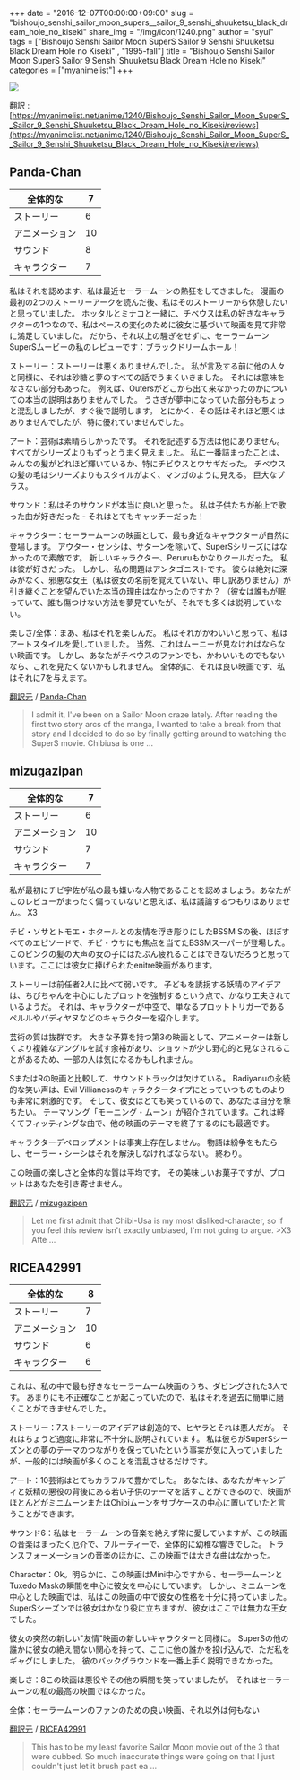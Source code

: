 +++
date = "2016-12-07T00:00:00+09:00"
slug = "bishoujo_senshi_sailor_moon_supers__sailor_9_senshi_shuuketsu_black_dream_hole_no_kiseki"
share_img = "/img/icon/1240.png"
author = "syui"
tags = ["Bishoujo Senshi Sailor Moon SuperS Sailor 9 Senshi Shuuketsu Black Dream Hole no Kiseki" , "1995-fall"]
title = "Bishoujo Senshi Sailor Moon SuperS Sailor 9 Senshi Shuuketsu Black Dream Hole no Kiseki"
categories = ["myanimelist"]
+++

![](https://myanimelist.cdn-dena.com/images/anime/7/17831.jpg)


<!--more-->

翻訳 : [https://myanimelist.net/anime/1240/Bishoujo_Senshi_Sailor_Moon_SuperS__Sailor_9_Senshi_Shuuketsu_Black_Dream_Hole_no_Kiseki/reviews](https://myanimelist.net/anime/1240/Bishoujo_Senshi_Sailor_Moon_SuperS__Sailor_9_Senshi_Shuuketsu_Black_Dream_Hole_no_Kiseki/reviews)


## Panda-Chan



全体的な|  7
--- | ---
ストーリー|  6
アニメーション|  10
サウンド|  8
キャラクター|  7

私はそれを認めます、私は最近セーラームーンの熱狂をしてきました。 漫画の最初の2つのストーリーアークを読んだ後、私はそのストーリーから休憩したいと思っていました。 ホッタルとミナコと一緒に、チベウスは私の好きなキャラクターの1つなので、私はペースの変化のために彼女に基づいて映画を見て非常に満足していました。 だから、それ以上の騒ぎをせずに、セーラームーンSuperSムービーの私のレビューです：ブラックドリームホール！

ストーリー：ストーリーは悪くありませんでした。 私が言及する前に他の人々と同様に、それは砂糖と夢のすべての話でうまくいきました。 それには意味をなさない部分もあった。 例えば、Outersがどこから出て来なかったのかについての本当の説明はありませんでした。 うさぎが夢中になっていた部分もちょっと混乱しましたが、すぐ後で説明します。 とにかく、その話はそれほど悪くはありませんでしたが、特に優れていませんでした。

アート：芸術は素晴らしかったです。 それを記述する方法は他にありません。 すべてがシリーズよりもずっとうまく見えました。 私に一番詰まったことは、みんなの髪がどれほど輝いているか、特にチビウスとウサギだった。 チベウスの髪の毛はシリーズよりもスタイルがよく、マンガのように見える。 巨大なプラス。

サウンド：私はそのサウンドが本当に良いと思った。 私は子供たちが船上で歌った曲が好きだった - それはとてもキャッチーだった！

キャラクター：セーラームーンの映画として、最も身近なキャラクターが自然に登場します。 アウター・センシは、サターンを除いて、SuperSシリーズにはなかったので素敵です。 新しいキャラクター、Peruruもかなりクールだった。 私は彼が好きだった。 しかし、私の問題はアンタゴニストです。 彼らは絶対に深みがなく、邪悪な女王（私は彼女の名前を覚えていない、申し訳ありません）が引き継ぐことを望んでいた本当の理由はなかったのですか？  （彼女は誰もが眠っていて、誰も傷つけない方法を夢見ていたが、それでも多くは説明していない。

楽しさ/全体：まあ、私はそれを楽しんだ。 私はそれがかわいいと思って、私はアートスタイルを愛していました。 当然、これはムーニーが見なければならない映画です。 しかし、あなたがチベウスのファンでも、かわいいものでもないなら、これを見たくないかもしれません。 全体的に、それは良い映画です、私はそれに7を与えます。

[翻訳元](https://myanimelist.net/reviews.php?id=6019) / [Panda-Chan](https://myanimelist.net/profile/Panda-Chan/reviews)


> I admit it, I've been on a Sailor Moon craze lately. After reading the first two story arcs of the manga, I wanted to take a break from that story and I decided to do so by finally getting around to watching the SuperS movie. Chibiusa is one  ...

## mizugazipan



全体的な|  7
--- | ---
ストーリー|  6
アニメーション|  10
サウンド|  7
キャラクター|  7

私が最初にチビ宇佐が私の最も嫌いな人物であることを認めましょう。あなたがこのレビューがまったく偏っていないと思えば、私は議論するつもりはありません。  X3

チビ・ソサとトモエ・ホタールとの友情を浮き彫りにしたBSSM Sの後、ほぼすべてのエピソードで、チビ・ウサにも焦点を当てたBSSMスーパーが登場した。 このピンクの髪の大声の女の子にはたぶん疲れることはできないだろうと思っています。ここには彼女に捧げられたenitre映画があります。

ストーリーは前任者2人に比べて弱いです。 子どもを誘拐する妖精のアイデアは、ちびちゃんを中心にしたプロットを強制するという点で、かなり工夫されているようだ。 それは、キャラクターが中空で、単なるプロットトリガーであるペルルやバディヤヌなどのキャラクターを紹介します。

芸術の質は抜群です。 大きな予算を持つ第3の映画として、アニメーターは新しくより複雑なアングルを試す余裕があり、ショットが少し野心的と見なされることがあるため、一部の人は気になるかもしれません。

SまたはRの映画と比較して、サウンドトラックは欠けている。  Badiyanuの永続的な笑い声は、Evil Villianessのキャラクタータイプにとっていつものものよりも非常に刺激的です。 そして、彼女はとても笑っているので、あなたは自分を撃ちたい。 テーマソング「モーニング・ムーン」が紹介されています。これは軽くてフィッティングな曲で、他の映画のテーマを終了するのにも最適です。

キャラクターデベロップメントは事実上存在しません。 物語は紛争をもたらし、セーラー・シーシはそれを解決しなければならない。 終わり。

この映画の楽しさと全体的な質は平均です。 その美味しいお菓子ですが、プロットはあなたを引き寄せません。

[翻訳元](https://myanimelist.net/reviews.php?id=1651) / [mizugazipan](https://myanimelist.net/profile/mizugazipan/reviews)


> Let me first admit that Chibi-Usa is my most disliked-character, so if you feel this review isn't exactly unbiased, I'm not going to argue. &gt;X3    Afte ...

## RICEA42991



全体的な|  8
--- | ---
ストーリー|  7
アニメーション|  10
サウンド|  6
キャラクター|  6

これは、私の中で最も好きなセーラームーム映画のうち、ダビングされた3人です。 あまりにも不正確なことが起こっていたので、私はそれを過去に簡単に磨くことができませんでした。

ストーリー：7ストーリーのアイデアは創造的で、ヒヤラとそれは悪人だが。 それはちょうど過度に非常に不十分に説明されています。 私は彼らがSuperSシーズンとの夢のテーマのつながりを保っていたという事実が気に入っていましたが、一般的には映画が多くのことを混乱させるだけです。

アート：10芸術はとてもカラフルで豊かでした。 あなたは、あなたがキャンディと妖精の悪役の背後にある若い子供のテーマを話すことができるので、映画がほとんどがミニムーンまたはChibiムーンをサブケースの中心に置いていたと言うことができます。

サウンド6：私はセーラームーンの音楽を絶えず常に愛していますが、この映画の音楽はまったく厄介で、フルーティーで、全体的に幼稚な響きでした。 トランスフォーメーションの音楽のほかに、この映画では大きな曲はなかった。

Character：Ok。明らかに、この映画はMini中心ですから、セーラームーンとTuxedo Maskの瞬間を中心に彼女を中心にしています。 しかし、ミニムーンを中心とした映画では、私はこの映画の中で彼女の性格を十分に持っていました。  SuperSシーズンでは彼女はかなり役に立ちますが、彼女はここでは無力な王女でした。

彼女の突然の新しい"友情"映画の新しいキャラクターと同様に。  SuperSの他の誰かに彼女の絶え間ない関心を持って、ここに他の誰かを投げ込んで、ただ私をギャグにしました。 彼のバックグラウンドを一番上手く説明できなかった。

楽しさ：8この映画は悪役やその他の瞬間を笑っていましたが。 それはセーラームーンの私の最高の映画ではなかった。

全体：セーラームーンのファンのための良い映画、それ以外は何もない

[翻訳元](https://myanimelist.net/reviews.php?id=4971) / [RICEA42991](https://myanimelist.net/profile/RICEA42991/reviews)


> This has to be my least favorite Sailor Moon movie out of the 3 that were dubbed. So much inaccurate things were going on that I just couldn't just let it brush past ea ...
